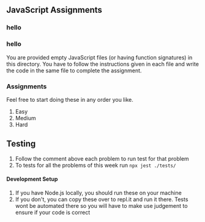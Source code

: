 ## JavaScript Assignments

### hello

### hello

You are provided empty JavaScript files (or having function signatures) in this directory.
You have to follow the instructions given in each file and write the code in the same file to complete the assignment.

### Assignments

Feel free to start doing these in any order you like.

1. Easy
2. Medium
3. Hard

## Testing

1. Follow the comment above each problem to run test for that problem
2. To tests for all the problems of this week run `npx jest ./tests/`

#### Development Setup

1. If you have Node.js locally, you should run these on your machine
2. If you don't, you can copy these over to repl.it and run it there. Tests wont be automated there so you will have to make use judgement to ensure if your code is correct
